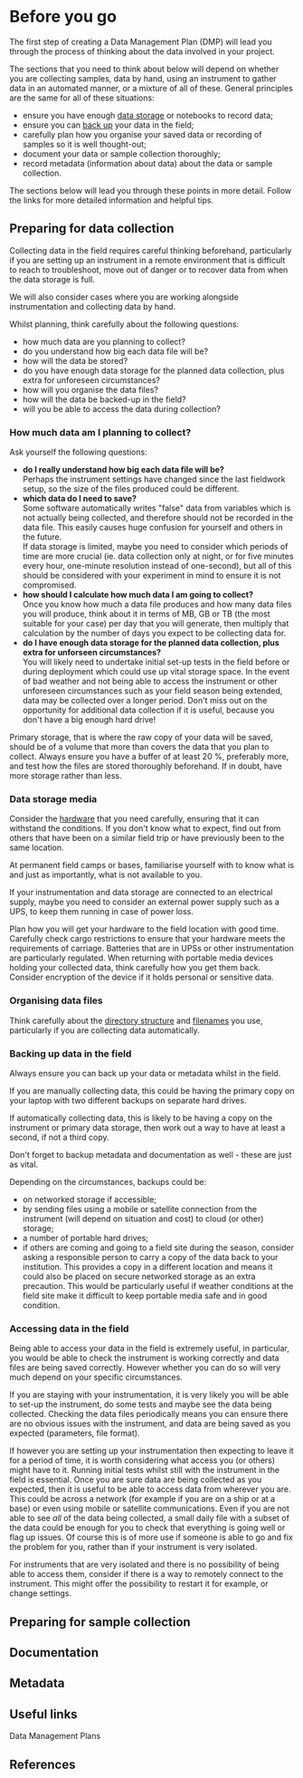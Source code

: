 # Before you go #

The first step of creating a Data Management Plan (DMP) will lead you through the process of thinking about the data involved in your project.

The sections that you need to think about below will depend on whether you are collecting samples, data by hand, using an instrument to gather data in an automated manner, or a mixture of all of these. General principles are the same for all of these situations: 
* ensure you have enough [data storage](storing_data.md) or notebooks to record data;
* ensure you can [back up](backing_up_data.md) your data in the field;
* carefully plan how you organise your saved data or recording of samples so it is well thought-out;
* document your data or sample collection thoroughly;
* record metadata (information about data) about the data or sample collection. 

The sections below will lead you through these points in more detail. Follow the links for more detailed information and helpful tips.

## Preparing for data collection ##

Collecting data in the field requires careful thinking beforehand, particularly if you are setting up an instrument in a remote environment that is difficult to reach to troubleshoot, move out of danger or to recover data from when the data storage is full. 

We will also consider cases where you are working alongside instrumentation and collecting data by hand.

Whilst planning, think carefully about the following questions:

* how much data are you planning to collect?
* do you understand how big each data file will be?
* how will the data be stored?
* do you have enough data storage for the planned data collection, plus extra for unforeseen circumstances?
* how will you organise the data files?
* how will the data be backed-up in the field?
* will you be able to access the data during collection?

### How much data am I planning to collect? ###

Ask yourself the following questions: 
* **do I really understand how big each data file will be?**  
    Perhaps the instrument settings have changed since the last fieldwork setup, so the size of the files produced could be different.
* **which data do I need to save?**  
    Some software automatically writes "false" data from variables which is not actually being collected, and therefore should not be recorded in the data file. This easily causes huge confusion for yourself and others in the future.  
    If data storage is limited, maybe you need to consider which periods of time are more crucial (ie. data collection only at night, or for five minutes every hour, one-minute resolution instead of one-second), but all of this should be considered with your experiment in mind to ensure it is not compromised.
* **how should I calculate how much data I am going to collect?**  
    Once you know how much a data file produces and how many data files you will produce, think about it in terms of MB, GB or TB (the most suitable for your case) per day that you will generate, then multiply that calculation by the number of days you expect to be collecting data for.
* **do I have enough data storage for the planned data collection, plus extra for unforseen circumstances?**  
    You will likely need to undertake initial set-up tests in the field before or during deployment which could use up vital storage space. In the event of bad weather and not being able to access the instrument or other unforeseen circumstances such as your field season being extended, data may be collected over a longer period. Don't miss out on the opportunity for additional data collection if it is useful, because you don't have a big enough hard drive!

Primary storage, that is where the raw copy of your data will be saved, should be of a volume that more than covers the data that you plan to collect. Always ensure you have a buffer of at least 20 %, preferably more, and test how the files are stored thoroughly beforehand. If in doubt, have more storage rather than less.

### Data storage media ###

Consider the [hardware](storing_data.md) that you need carefully, ensuring that it can withstand the conditions. If you don't know what to expect, find out from others that have been on a similar field trip or have previously been to the same location. 

At permanent field camps or bases, familiarise yourself with to know what is and just as importantly, what is not available to you. 

If your instrumentation and data storage are connected to an electrical supply, maybe you need to consider an external power supply such as a UPS, to keep them running in case of power loss.

Plan how you will get your hardware to the field location with good time. Carefully check cargo restrictions to ensure that your hardware meets the requirements of carriage. Batteries that are in UPSs or other instrumentation are particularly regulated. When returning with portable media devices holding your collected data, think carefully how you get them back. Consider encryption of the device if it holds personal or sensitive data.

### Organising data files ###

Think carefully about the [directory structure](directory_structure.md) and [filenames](file_naming.md) you use, particularly if you are collecting data automatically. 

### Backing up data in the field ###

Always ensure you can back up your data or metadata whilst in the field.

If you are manually collecting data, this could be having the primary copy on your laptop with two different backups on separate hard drives. 

If automatically collecting data, this is likely to be having a copy on the instrument or primary data storage, then work out a way to have at least a second, if not a third copy.

Don't forget to backup metadata and documentation as well - these are just as vital.  

Depending on the circumstances, backups could be:
* on networked storage if accessible;
* by sending files using a mobile or satellite connection from the instrument (will depend on situation and cost) to cloud (or other) storage;
* a number of portable hard drives;
* if others are coming and going to a field site during the season, consider asking a responsible person to carry a copy of the data back to your institution. This provides a copy in a different location and means it could also be placed on secure networked storage as an extra precaution. This would be particularly useful if weather conditions at the field site make it difficult to keep portable media safe and in good condition.

### Accessing data in the field ###

Being able to access your data in the field is extremely useful, in particular, you would be able to check the instrument is working correctly and data files are being saved correctly. However whether you can do so will very much depend on your specific circumstances. 

If you are staying with your instrumentation, it is very likely you will be able to set-up the instrument, do some tests and maybe see the data being collected. Checking the data files periodically means you can ensure there are no obvious issues with the instrument, and data are being saved as you expected (parameters, file format).

If however you are setting up your instrumentation then expecting to leave it for a period of time, it is worth considering what access you (or others) might have to it. Running initial tests whilst still with the instrument in the field is essential. Once you are sure data are being collected as you expected, then it is useful to be able to access data from wherever you are. This could be across a network (for example if you are on a ship or at a base) or even using mobile or satellite communications. Even if you are not able to see *all* of the data being collected, a small daily file with a subset of the data could be enough for you to check that everything is going well or flag up issues. Of course this is of more use if someone is able to go and fix the problem for you, rather than if your instrument is very isolated. 

For instruments that are very isolated and there is no possibility of being able to access them, consider if there is a way to remotely connect to the instrument. This might offer the possibility to restart it for example, or change settings.    

## Preparing for sample collection ##

## Documentation ##

## Metadata ##


## Useful links ##

Data Management Plans

## References